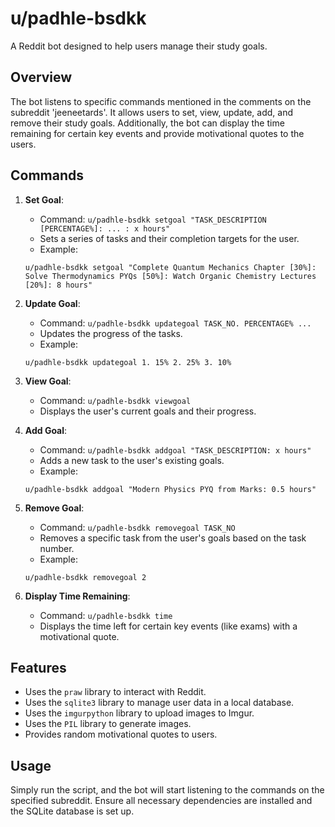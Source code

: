 # u/padhle-bsdkk

A Reddit bot designed to help users manage their study goals.

## Overview

The bot listens to specific commands mentioned in the comments on the subreddit 'jeeneetards'. It allows users to set, view, update, add, and remove their study goals. Additionally, the bot can display the time remaining for certain key events and provide motivational quotes to the users.

## Commands

1. **Set Goal**:
    - Command: `u/padhle-bsdkk setgoal "TASK_DESCRIPTION [PERCENTAGE%]: ... : x hours"`
    - Sets a series of tasks and their completion targets for the user.
    - Example: 
    ```
    u/padhle-bsdkk setgoal "Complete Quantum Mechanics Chapter [30%]: Solve Thermodynamics PYQs [50%]: Watch Organic Chemistry Lectures [20%]: 8 hours"
    ```

2. **Update Goal**:
    - Command: `u/padhle-bsdkk updategoal TASK_NO. PERCENTAGE% ...`
    - Updates the progress of the tasks.
    - Example: 
    ```
    u/padhle-bsdkk updategoal 1. 15% 2. 25% 3. 10%
    ```

3. **View Goal**:
    - Command: `u/padhle-bsdkk viewgoal`
    - Displays the user's current goals and their progress.

4. **Add Goal**:
    - Command: `u/padhle-bsdkk addgoal "TASK_DESCRIPTION: x hours"`
    - Adds a new task to the user's existing goals.
    - Example: 
    ```
    u/padhle-bsdkk addgoal "Modern Physics PYQ from Marks: 0.5 hours"
    ```

5. **Remove Goal**:
    - Command: `u/padhle-bsdkk removegoal TASK_NO`
    - Removes a specific task from the user's goals based on the task number.
    - Example: 
    ```
    u/padhle-bsdkk removegoal 2
    ```

6. **Display Time Remaining**:
    - Command: `u/padhle-bsdkk time`
    - Displays the time left for certain key events (like exams) with a motivational quote.

## Features

- Uses the `praw` library to interact with Reddit.
- Uses the `sqlite3` library to manage user data in a local database.
- Uses the `imgurpython` library to upload images to Imgur.
- Uses the `PIL` library to generate images.
- Provides random motivational quotes to users.

## Usage

Simply run the script, and the bot will start listening to the commands on the specified subreddit. Ensure all necessary dependencies are installed and the SQLite database is set up.
